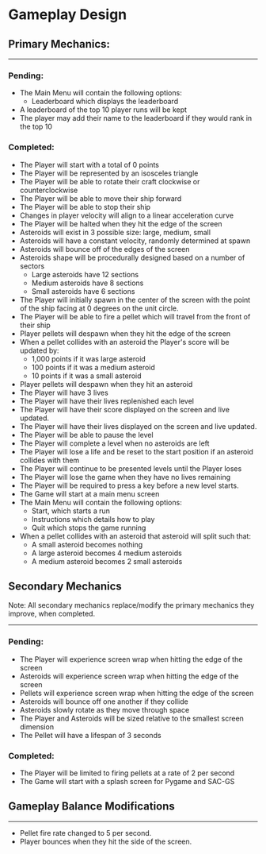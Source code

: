 # Gameplay Design

## Primary Mechanics:

---

### Pending:

- The Main Menu will contain the following options:
  - Leaderboard which displays the leaderboard
- A leaderboard of the top 10 player runs will be kept
- The player may add their name to the leaderboard if they would rank in the top 10

### Completed:
- The Player will start with a total of 0 points
- The Player will be represented by an isosceles triangle
- The Player will be able to rotate their craft clockwise or counterclockwise
- The Player will be able to move their ship forward
- The Player will be able to stop their ship
- Changes in player velocity will align to a linear acceleration curve
- The Player will be halted when they hit the edge of the screen
- Asteroids will exist in 3 possible size: large, medium, small
- Asteroids will have a constant velocity, randomly determined at spawn
- Asteroids will bounce off of the edges of the screen
- Asteroids shape will be procedurally designed based on a number of sectors
  - Large asteroids have 12 sections 
  - Medium asteroids have 8 sections
  - Small asteroids have 6 sections
- The Player will initially spawn in the center of the screen with the point of the ship facing at 0 degrees on the unit circle.
- The Player will be able to fire a pellet which will travel from the front of their ship
- Player pellets will despawn when they hit the edge of the screen
- When a pellet collides with an asteroid the Player's score will be updated by:
  - 1,000 points if it was large asteroid
  - 100 points if it was a medium asteroid
  - 10 points if it was a small asteroid
- Player pellets will despawn when they hit an asteroid
- The Player will have 3 lives
- The Player will have their lives replenished each level
- The Player will have their score displayed on the screen and live updated.
- The Player will have their lives displayed on the screen and live updated.
- The Player will be able to pause the level
- The Player will complete a level when no asteroids are left
- The Player will lose a life and be reset to the start position if an asteroid collides with them
- The Player will continue to be presented levels until the Player loses
- The Player will lose the game when they have no lives remaining
- The Player will be required to press a key before a new level starts.
- The Game will start at a main menu screen
- The Main Menu will contain the following options:
  - Start, which starts a run
  - Instructions which details how to play
  - Quit which stops the game running
- When a pellet collides with an asteroid that asteroid will split such that:
  - A small asteroid becomes nothing
  - A large asteroid becomes 4 medium asteroids
  - A medium asteroid becomes 2 small asteroids

## Secondary Mechanics

Note: All secondary mechanics replace/modify the primary mechanics they improve, when completed.

---

### Pending:

- The Player will experience screen wrap when hitting the edge of the screen
- Asteroids will experience screen wrap when hitting the edge of the screen
- Pellets will experience screen wrap when hitting the edge of the screen
- Asteroids will bounce off one another if they collide
- Asteroids slowly rotate as they move through space
- The Player and Asteroids will be sized relative to the smallest screen dimension
- The Pellet will have a lifespan of 3 seconds

### Completed:
- The Player will be limited to firing pellets at a rate of 2 per second
- The Game will start with a splash screen for Pygame and SAC-GS


## Gameplay Balance Modifications

---

- Pellet fire rate changed to 5 per second.
- Player bounces when they hit the side of the screen.